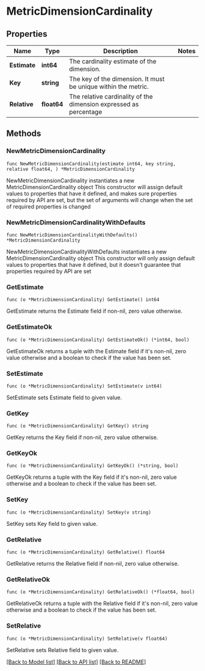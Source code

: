 # MetricDimensionCardinality

## Properties

Name | Type | Description | Notes
------------ | ------------- | ------------- | -------------
**Estimate** | **int64** | The cardinality estimate of the dimension. | 
**Key** | **string** | The key of the dimension.    It must be unique within the metric. | 
**Relative** | **float64** | The relative cardinality of the dimension expressed as percentage | 

## Methods

### NewMetricDimensionCardinality

`func NewMetricDimensionCardinality(estimate int64, key string, relative float64, ) *MetricDimensionCardinality`

NewMetricDimensionCardinality instantiates a new MetricDimensionCardinality object
This constructor will assign default values to properties that have it defined,
and makes sure properties required by API are set, but the set of arguments
will change when the set of required properties is changed

### NewMetricDimensionCardinalityWithDefaults

`func NewMetricDimensionCardinalityWithDefaults() *MetricDimensionCardinality`

NewMetricDimensionCardinalityWithDefaults instantiates a new MetricDimensionCardinality object
This constructor will only assign default values to properties that have it defined,
but it doesn't guarantee that properties required by API are set

### GetEstimate

`func (o *MetricDimensionCardinality) GetEstimate() int64`

GetEstimate returns the Estimate field if non-nil, zero value otherwise.

### GetEstimateOk

`func (o *MetricDimensionCardinality) GetEstimateOk() (*int64, bool)`

GetEstimateOk returns a tuple with the Estimate field if it's non-nil, zero value otherwise
and a boolean to check if the value has been set.

### SetEstimate

`func (o *MetricDimensionCardinality) SetEstimate(v int64)`

SetEstimate sets Estimate field to given value.


### GetKey

`func (o *MetricDimensionCardinality) GetKey() string`

GetKey returns the Key field if non-nil, zero value otherwise.

### GetKeyOk

`func (o *MetricDimensionCardinality) GetKeyOk() (*string, bool)`

GetKeyOk returns a tuple with the Key field if it's non-nil, zero value otherwise
and a boolean to check if the value has been set.

### SetKey

`func (o *MetricDimensionCardinality) SetKey(v string)`

SetKey sets Key field to given value.


### GetRelative

`func (o *MetricDimensionCardinality) GetRelative() float64`

GetRelative returns the Relative field if non-nil, zero value otherwise.

### GetRelativeOk

`func (o *MetricDimensionCardinality) GetRelativeOk() (*float64, bool)`

GetRelativeOk returns a tuple with the Relative field if it's non-nil, zero value otherwise
and a boolean to check if the value has been set.

### SetRelative

`func (o *MetricDimensionCardinality) SetRelative(v float64)`

SetRelative sets Relative field to given value.



[[Back to Model list]](../README.md#documentation-for-models) [[Back to API list]](../README.md#documentation-for-api-endpoints) [[Back to README]](../README.md)


